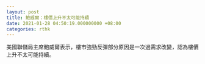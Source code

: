 ```yaml
---
layout: post
title: 鮑威爾：樓價上升不太可能持續
date: 2021-01-28 04:50:19.000000000 +08:00
categories: rthk
---
```


美國聯儲局主席鮑威爾表示，樓市強勁反彈部分原因是一次過需求改變，認為樓價上升不太可能持續。
